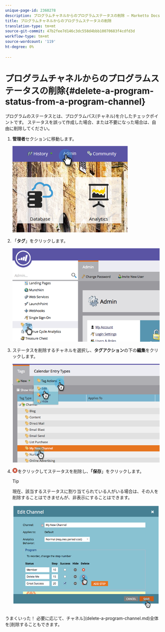 ```yaml
---
unique-page-id: 2360278
description: プログラムチャネルからのプログラムステータスの削除 — Marketto Docs — 製品ドキュメント
title: プログラムチャネルからのプログラムステータスの削除
translation-type: tm+mt
source-git-commit: 47b2fee7d146c3dc558d4bbb10070683f4cdfd3d
workflow-type: tm+mt
source-wordcount: '119'
ht-degree: 0%

---
```



# プログラムチャネルからのプログラムステータスの削除{#delete-a-program-status-from-a-program-channel}

プログラムのステータスとは、プログラムパス(チャネル)を介したチェックポイントです。 ステータスを誤って作成した場合、または不要になった場合は、自由に削除してください。

1. **管理者**&#x200B;セクションに移動します。

   ![](assets/admin.png)

1. 「**タグ**」をクリックします。

   ![](assets/image2014-9-24-15-3a51-3a24.png)

1. ステータスを削除するチャネルを選択し、**タグアクション**&#x200B;の下の&#x200B;**編集**&#x200B;をクリックします。

   ![](assets/image2014-9-24-15-3a51-3a45.png)

1. ![—](assets/image2014-9-24-15-3a52-3a39.png)をクリックしてステータスを削除し、**「保存**」をクリックします。

   >[!TIP]
   >
   >現在、該当するステータスに割り当てられている人がいる場合は、その人を削除することはできませんが、非表示にすることはできます。

   ![](assets/image2014-9-24-15-3a57-3a53.png)

うまくいった！ 必要に応じて、チャネル](delete-a-program-channel.md)全体を[削除することもできます。
